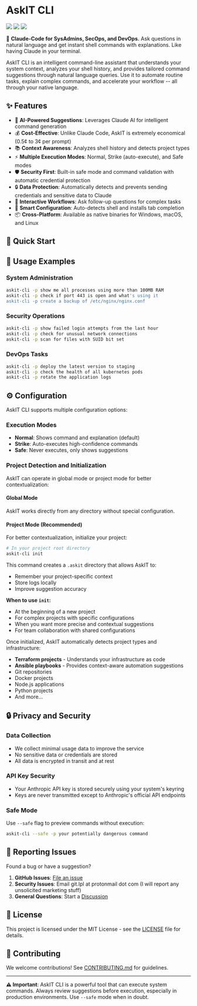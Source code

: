 # AskIT CLI

![](https://img.shields.io/badge/Python-3.12%2B-brightgreen?style=flat-square) 
![](https://img.shields.io/github/v/release/purrsec/askIT?style=flat-square&cache=300)
![](https://img.shields.io/github/license/purrsec/askIT?style=flat-square)

🔧 **Claude-Code for SysAdmins, SecOps, and DevOps.** Ask questions in natural language and get instant shell commands with explanations. Like having Claude in your terminal.

AskIT CLI is an intelligent command-line assistant that understands your system context, analyzes your shell history, and provides tailored command suggestions through natural language queries. Use it to automate routine tasks, explain complex commands, and accelerate your workflow -- all through your native language.

## ✨ Features

- 🤖 **AI-Powered Suggestions**: Leverages Claude AI for intelligent command generation
- 💰 **Cost-Effective**: Unlike Claude Code, AskIT is extremely economical (0.5¢ to 3¢ per prompt)
- 📚 **Context Awareness**: Analyzes shell history and detects project types
- ⚡ **Multiple Execution Modes**: Normal, Strike (auto-execute), and Safe modes
- 🛡️ **Security First**: Built-in safe mode and command validation with automatic credential protection
- 🔒 **Data Protection**: Automatically detects and prevents sending credentials and sensitive data to Claude
- 🔄 **Interactive Workflows**: Ask follow-up questions for complex tasks
- 🎯 **Smart Configuration**: Auto-detects shell and installs tab completion
- 📦 **Cross-Platform**: Available as native binaries for Windows, macOS, and Linux

## 🚀 Quick Start



## 🎯 Usage Examples

### System Administration
```bash
askit-cli -p show me all processes using more than 100MB RAM
askit-cli -p check if port 443 is open and what's using it
askit-cli -p create a backup of /etc/nginx/nginx.conf
```

### Security Operations
```bash
askit-cli -p show failed login attempts from the last hour
askit-cli -p check for unusual network connections
askit-cli -p scan for files with SUID bit set
```

### DevOps Tasks
```bash
askit-cli -p deploy the latest version to staging
askit-cli -p check the health of all kubernetes pods
askit-cli -p rotate the application logs
```

## ⚙️ Configuration

AskIT CLI supports multiple configuration options:

### Execution Modes
- **Normal**: Shows command and explanation (default)
- **Strike**: Auto-executes high-confidence commands
- **Safe**: Never executes, only shows suggestions

### Project Detection and Initialization

AskIT can operate in global mode or project mode for better contextualization:

#### Global Mode
AskIT works directly from any directory without special configuration.

#### Project Mode (Recommended)
For better contextualization, initialize your project:

```bash
# In your project root directory
askit-cli init
```

This command creates a `.askit` directory that allows AskIT to:
- Remember your project-specific context
- Store logs locally
- Improve suggestion accuracy

**When to use `init`:**
- At the beginning of a new project
- For complex projects with specific configurations
- When you want more precise and contextual suggestions
- For team collaboration with shared configurations

Once initialized, AskIT automatically detects project types and infrastructure:
- **Terraform projects** - Understands your infrastructure as code
- **Ansible playbooks** - Provides context-aware automation suggestions
- Git repositories
- Docker projects  
- Node.js applications
- Python projects
- And more...

## 🔒 Privacy and Security

### Data Collection
- We collect minimal usage data to improve the service
- No sensitive data or credentials are stored
- All data is encrypted in transit and at rest

### API Key Security
- Your Anthropic API key is stored securely using your system's keyring
- Keys are never transmitted except to Anthropic's official API endpoints

### Safe Mode
Use `--safe` flag to preview commands without execution:
```bash
askit-cli --safe -p your potentially dangerous command
```

## 🐛 Reporting Issues

Found a bug or have a suggestion? 

1. **GitHub Issues**: [File an issue](https://github.com/purrsec/askIT/issues)
2. **Security Issues**: Email git.lpl at protonmail dot com (I will report any unsolicited marketing stuff)
3. **General Questions**: Start a [Discussion](https://github.com/purrsec/askIT/discussions)

## 📄 License

This project is licensed under the MIT License - see the [LICENSE](LICENSE) file for details.

## 🤝 Contributing

We welcome contributions! See [CONTRIBUTING.md](CONTRIBUTING.md) for guidelines.

---

**⚠️ Important**: AskIT CLI is a powerful tool that can execute system commands. Always review suggestions before execution, especially in production environments. Use `--safe` mode when in doubt.